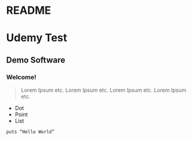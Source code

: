 # README
Udemy Test
==========

Demo Software
-------------

### Welcome!

> Lorem Ipsum etc.
> Lorem Ipsum etc.
> Lorem Ipsum etc.
> Lorem Ipsum etc.

* Dot
* Point
* List

`puts “Hello World”`